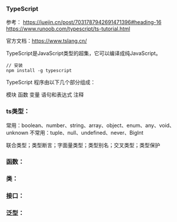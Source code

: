 ### TypeScript

参考：
https://juejin.cn/post/7031787942691471396#heading-16
https://www.runoob.com/typescript/ts-tutorial.html

官方文档：https://www.tslang.cn/

TypeScript是JavaScript类型的超集，它可以编译成纯JavaScript。



```
// 安装
npm install -g typescript
```





TypeScript 程序由以下几个部分组成：

模块
函数
变量
语句和表达式
注释



### ts类型：

常用：boolean、number、string、array、object、enum、any、void、unknown
不常用：tuple、null、undefined、never、BigInt

联合类型；类型断言；字面量类型；类型别名；交叉类型；类型保护

### 函数：

### 类：

### 接口：

### 泛型：